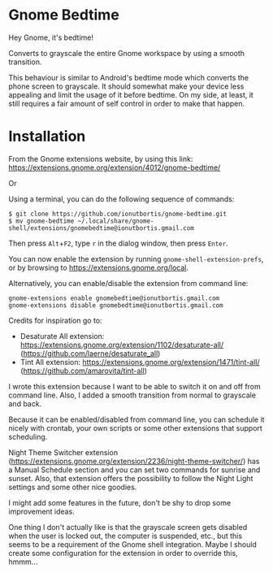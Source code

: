 # Gnome Bedtime

Hey Gnome, it's bedtime! 

Converts to grayscale the entire Gnome workspace by using a smooth transition. 

This behaviour is similar to Android's bedtime mode which converts the phone screen to grayscale. It should somewhat make your device less appealing and limit the usage of it before bedtime. On my side, at least, it still requires a fair amount of self control in order to make that happen. 

# Installation

From the Gnome extensions website, by using this link:
https://extensions.gnome.org/extension/4012/gnome-bedtime/

Or

Using a terminal, you can do the following sequence of commands:

```
$ git clone https://github.com/ionutbortis/gnome-bedtime.git
$ mv gnome-bedtime ~/.local/share/gnome-shell/extensions/gnomebedtime@ionutbortis.gmail.com
```

Then press `Alt`+`F2`, type `r` in the dialog window, then press `Enter`.

You can now enable the extension by running `gnome-shell-extension-prefs`, or by
browsing to https://extensions.gnome.org/local.

Alternatively, you can enable/disable the extension from command line:
```
gnome-extensions enable gnomebedtime@ionutbortis.gmail.com
gnome-extensions disable gnomebedtime@ionutbortis.gmail.com
```

Credits for inspiration go to:
- Desaturate All extension: https://extensions.gnome.org/extension/1102/desaturate-all/ (https://github.com/laerne/desaturate_all)
- Tint All extension: https://extensions.gnome.org/extension/1471/tint-all/ (https://github.com/amarovita/tint-all)

I wrote this extension because I want to be able to switch it on and off from command line. Also, I added a smooth transition from normal to grayscale and back.

Because it can be enabled/disabled from command line, you can schedule it nicely with crontab, your own scripts or some other extensions that support scheduling.

Night Theme Switcher extension (https://extensions.gnome.org/extension/2236/night-theme-switcher/) has a Manual Schedule section and you can set two commands for sunrise and sunset. Also, that extension offers the possibility to follow the Night Light settings and some other nice goodies.

I might add some features in the future, don't be shy to drop some improvement ideas. 

One thing I don't actually like is that the grayscale screen gets disabled when the user is locked out, the computer is suspended, etc., but this seems to be a requirement of the Gnome shell integration. Maybe I should create some configuration for the extension in order to override this, hmmm...
